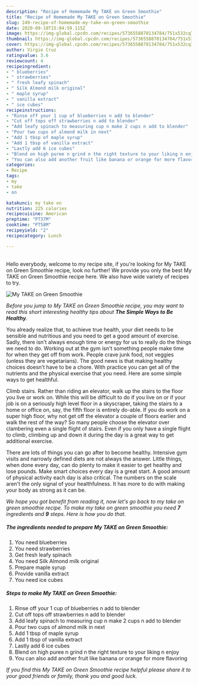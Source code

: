 ```yaml
---
description: "Recipe of Homemade My TAKE on Green Smoothie"
title: "Recipe of Homemade My TAKE on Green Smoothie"
slug: 249-recipe-of-homemade-my-take-on-green-smoothie
date: 2020-09-10T15:04:59.115Z
image: https://img-global.cpcdn.com/recipes/5736558870134784/751x532cq70/my-take-on-green-smoothie-recipe-main-photo.jpg
thumbnail: https://img-global.cpcdn.com/recipes/5736558870134784/751x532cq70/my-take-on-green-smoothie-recipe-main-photo.jpg
cover: https://img-global.cpcdn.com/recipes/5736558870134784/751x532cq70/my-take-on-green-smoothie-recipe-main-photo.jpg
author: Virgie Cruz
ratingvalue: 3.6
reviewcount: 4
recipeingredient:
- " blueberries"
- " strawberries"
- " fresh leafy spinach"
- " Silk Almond milk original"
- " maple syrup"
- " vanilla extract"
- " ice cubes"
recipeinstructions:
- "Rinse off your 1 cup of blueberries n add to blender"
- "Cut off tops off strawberries n add to blender"
- "Add leafy spinach to measuring cup n make 2 cups n add to blender"
- "Pour two cups of almond milk in next"
- "Add 1 tbsp of maple syrup"
- "Add 1 tbsp of vanilla extract"
- "Lastly add 6 ice cubes"
- "Blend on high puree n grind n the right texture to your liking n enjoy"
- "You can also add another fruit like banana or orange for more flavoring"
categories:
- Recipe
tags:
- my
- take
- on

katakunci: my take on 
nutrition: 225 calories
recipecuisine: American
preptime: "PT37M"
cooktime: "PT58M"
recipeyield: "2"
recipecategory: Lunch

---
```

<br>
Hello everybody, welcome to my recipe site, if you're looking for My TAKE on Green Smoothie recipe, look no further! We provide you only the best My TAKE on Green Smoothie recipe here. We also have wide variety of recipes to try.
<br>


![My TAKE on Green Smoothie](https://img-global.cpcdn.com/recipes/5736558870134784/751x532cq70/my-take-on-green-smoothie-recipe-main-photo.jpg)

<i>Before you jump to My TAKE on Green Smoothie recipe, you may want to read this short interesting healthy tips about <strong>The Simple Ways to Be Healthy</strong>.</i>

You already realize that, to achieve true health, your diet needs to be sensible and nutritious and you need to get a good amount of exercise. Sadly, there isn't always enough time or energy for us to really do the things we need to do. Working out at the gym isn't something people make time for when they get off from work. People crave junk food, not veggies (unless they are vegetarians). The good news is that making healthy choices doesn’t have to be a chore. With practice you can get all of the nutrients and the physical exercise that you need. Here are some simple ways to get healthful.

Climb stairs. Rather than riding an elevator, walk up the stairs to the floor you live or work on. While this will be difficult to do if you live on or if your job is on a seriously high level floor in a skyscraper, taking the stairs to a home or office on, say, the fifth floor is entirely do-able. If you do work on a super high floor, why not get off the elevator a couple of floors earlier and walk the rest of the way? So many people choose the elevator over clambering even a single flight of stairs. Even if you only have a single flight to climb, climbing up and down it during the day is a great way to get additional exercise. 

There are lots of things you can go after to become healthy. Intensive gym visits and narrowly defined diets are not always the answer. Little things, when done every day, can do plenty to make it easier to get healthy and lose pounds. Make smart choices every day is a great start. A good amount of physical activity each day is also critical. The numbers on the scale aren't the only signal of your healthfulness. It has more to do with making your body as strong as it can be. 


<i>We hope you got benefit from reading it, now let's go back to my take on green smoothie recipe. To make my take on green smoothie you need <strong>7</strong> ingredients and <strong>9</strong> steps. Here is how you do that.
</i>

##### The ingredients needed to prepare My TAKE on Green Smoothie:

1. You need  blueberries
1. You need  strawberries
1. Get  fresh leafy spinach
1. You need  Silk Almond milk original
1. Prepare  maple syrup
1. Provide  vanilla extract
1. You need  ice cubes


##### Steps to make My TAKE on Green Smoothie:

1. Rinse off your 1 cup of blueberries n add to blender
1. Cut off tops off strawberries n add to blender
1. Add leafy spinach to measuring cup n make 2 cups n add to blender
1. Pour two cups of almond milk in next
1. Add 1 tbsp of maple syrup
1. Add 1 tbsp of vanilla extract
1. Lastly add 6 ice cubes
1. Blend on high puree n grind n the right texture to your liking n enjoy
1. You can also add another fruit like banana or orange for more flavoring


<i>If you find this My TAKE on Green Smoothie recipe helpful please share it to your good friends or family, thank you and good luck.</i>
